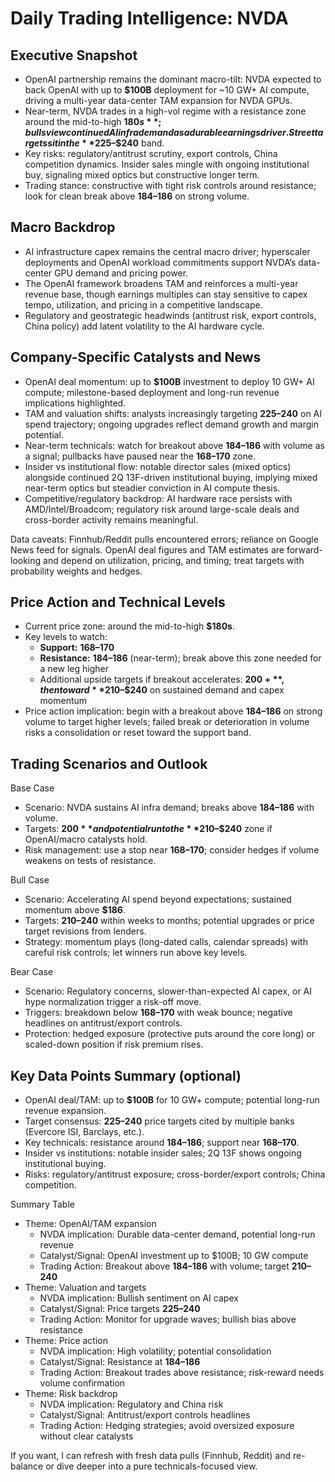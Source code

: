 # Daily Trading Intelligence: NVDA

## Executive Snapshot
- OpenAI partnership remains the dominant macro-tilt: NVDA expected to back OpenAI with up to **$100B** deployment for ~10 GW+ AI compute, driving a multi-year data-center TAM expansion for NVDA GPUs.
- Near-term, NVDA trades in a high-vol regime with a resistance zone around the mid-to-high **$180s**; bulls view continued AI infra demand as a durable earnings driver. Street targets sit in the **$225–$240** band.
- Key risks: regulatory/antitrust scrutiny, export controls, China competition dynamics. Insider sales mingle with ongoing institutional buy, signaling mixed optics but constructive longer term.
- Trading stance: constructive with tight risk controls around resistance; look for clean break above **$184–$186** on strong volume.

## Macro Backdrop
- AI infrastructure capex remains the central macro driver; hyperscaler deployments and OpenAI workload commitments support NVDA’s data-center GPU demand and pricing power.
- The OpenAI framework broadens TAM and reinforces a multi-year revenue base, though earnings multiples can stay sensitive to capex tempo, utilization, and pricing in a competitive landscape.
- Regulatory and geostrategic headwinds (antitrust risk, export controls, China policy) add latent volatility to the AI hardware cycle.

## Company-Specific Catalysts and News
- OpenAI deal momentum: up to **$100B** investment to deploy 10 GW+ AI compute; milestone-based deployment and long-run revenue implications highlighted.
- TAM and valuation shifts: analysts increasingly targeting **$225–$240** on AI spend trajectory; ongoing upgrades reflect demand growth and margin potential.
- Near-term technicals: watch for breakout above **$184–$186** with volume as a signal; pullbacks have paused near the **$168–$170** zone.
- Insider vs institutional flow: notable director sales (mixed optics) alongside continued 2Q 13F-driven institutional buying, implying mixed near-term optics but steadier conviction in AI compute thesis.
- Competitive/regulatory backdrop: AI hardware race persists with AMD/Intel/Broadcom; regulatory risk around large-scale deals and cross-border activity remains meaningful.

Data caveats: Finnhub/Reddit pulls encountered errors; reliance on Google News feed for signals. OpenAI deal figures and TAM estimates are forward-looking and depend on utilization, pricing, and timing; treat targets with probability weights and hedges.

## Price Action and Technical Levels
- Current price zone: around the mid-to-high **$180s**.
- Key levels to watch:
  - **Support:** **$168–$170**
  - **Resistance:** **$184–$186** (near-term); break above this zone needed for a new leg higher
  - Additional upside targets if breakout accelerates: **$200+**, then toward **$210–$240** on sustained demand and capex momentum
- Price action implication: begin with a breakout above **$184–$186** on strong volume to target higher levels; failed break or deterioration in volume risks a consolidation or reset toward the support band.

## Trading Scenarios and Outlook

Base Case
- Scenario: NVDA sustains AI infra demand; breaks above **$184–$186** with volume.
- Targets: **$200** and potential run to the **$210–$240** zone if OpenAI/macro catalysts hold.
- Risk management: use a stop near **$168–$170**; consider hedges if volume weakens on tests of resistance.

Bull Case
- Scenario: Accelerating AI spend beyond expectations; sustained momentum above **$186**.
- Targets: **$210–$240** within weeks to months; potential upgrades or price target revisions from lenders.
- Strategy: momentum plays (long-dated calls, calendar spreads) with careful risk controls; let winners run above key levels.

Bear Case
- Scenario: Regulatory concerns, slower-than-expected AI capex, or AI hype normalization trigger a risk-off move.
- Triggers: breakdown below **$168–$170** with weak bounce; negative headlines on antitrust/export controls.
- Protection: hedged exposure (protective puts around the core long) or scaled-down position if risk premium rises.

## Key Data Points Summary (optional)
- OpenAI deal/TAM: up to **$100B** for 10 GW+ compute; potential long-run revenue expansion.
- Target consensus: **$225–$240** price targets cited by multiple banks (Evercore ISI, Barclays, etc.).
- Key technicals: resistance around **$184–$186**; support near **$168–$170**.
- Insider vs institutions: notable insider sales; 2Q 13F shows ongoing institutional buying.
- Risks: regulatory/antitrust exposure; cross-border/export controls; China competition.

Summary Table
- Theme: OpenAI/TAM expansion
  - NVDA implication: Durable data-center demand, potential long-run revenue
  - Catalyst/Signal: OpenAI investment up to $100B; 10 GW compute
  - Trading Action: Breakout above **$184–$186** with volume; target **$210–$240**
- Theme: Valuation and targets
  - NVDA implication: Bullish sentiment on AI capex
  - Catalyst/Signal: Price targets **$225–$240**
  - Trading Action: Monitor for upgrade waves; bullish bias above resistance
- Theme: Price action
  - NVDA implication: High volatility; potential consolidation
  - Catalyst/Signal: Resistance at **$184–$186**
  - Trading Action: Breakout trades above resistance; risk-reward needs volume confirmation
- Theme: Risk backdrop
  - NVDA implication: Regulatory and China risk
  - Catalyst/Signal: Antitrust/export controls headlines
  - Trading Action: Hedging strategies; avoid oversized exposure without clear catalysts

If you want, I can refresh with fresh data pulls (Finnhub, Reddit) and re-balance or dive deeper into a pure technicals-focused view.